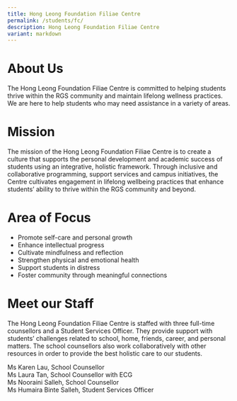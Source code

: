 ```yaml
---
title: Hong Leong Foundation Filiae Centre
permalink: /students/fc/
description: Hong Leong Foundation Filiae Centre
variant: markdown
---
```

# About Us
The Hong Leong Foundation Filiae Centre is committed to helping students thrive within the RGS community and maintain lifelong wellness practices. We are here to help students who may need assistance in a variety of areas.

# Mission

The mission of the Hong Leong Foundation Filiae Centre is to create a culture that supports the personal development and academic success of students using an integrative, holistic framework. Through inclusive and collaborative programming, support services and campus initiatives, the Centre cultivates engagement in lifelong wellbeing practices that enhance students’ ability to thrive within the RGS community and beyond.

# Area of Focus
* Promote self-care and personal growth
* Enhance intellectual progress
* Cultivate mindfulness and reflection
* Strengthen physical and emotional health
* Support students in distress
* Foster community through meaningful connections

# Meet our Staff
The Hong Leong Foundation Filiae Centre is staffed with three full-time counsellors and a Student Services Officer. They provide support with students’ challenges related to school, home, friends, career, and personal matters. The school counsellors also work collaboratively with other resources in order to provide the best holistic care to our students.   
  
Ms Karen Lau, School Counsellor  
Ms Laura Tan, School Counsellor with ECG  
Ms Nooraini Salleh, School Counsellor  
Ms Humaira Binte Salleh, Student Services Officer